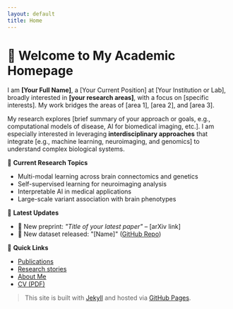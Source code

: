 ```yaml
---
layout: default
title: Home
---
```


# 👋 Welcome to My Academic Homepage

I am **[Your Full Name]**, a [Your Current Position] at [Your Institution or Lab], broadly interested in **[your research areas]**, with a focus on [specific interests]. My work bridges the areas of [area 1], [area 2], and [area 3].

My research explores [brief summary of your approach or goals, e.g., computational models of disease, AI for biomedical imaging, etc.]. I am especially interested in leveraging **interdisciplinary approaches** that integrate [e.g., machine learning, neuroimaging, and genomics] to understand complex biological systems.

📌 **Current Research Topics**
- Multi-modal learning across brain connectomics and genetics
- Self-supervised learning for neuroimaging analysis
- Interpretable AI in medical applications
- Large-scale variant association with brain phenotypes

📰 **Latest Updates**
- 📄 New preprint: _"Title of your latest paper"_ – [arXiv link]
- 🧠 New dataset released: "[Name]" ([GitHub Repo](#))

🔗 **Quick Links**
- [Publications](./publications)
- [Research stories](./Story)
- [About Me](./about)
- [CV (PDF)](./assets/YourName_CV.pdf)

> This site is built with [Jekyll](https://jekyllrb.com) and hosted via [GitHub Pages](https://pages.github.com/).

